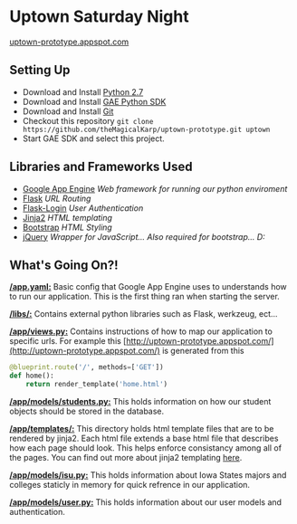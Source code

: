 Uptown Saturday Night
=========
[uptown-prototype.appspot.com](http://uptown-prototype.appspot.com/)

Setting Up
-----------
* Download and Install [Python 2.7](http://www.python.org/download/releases/2.7/)
* Download and Install [GAE Python SDK](https://developers.google.com/appengine/downloads)
* Download and Install [Git](http://git-scm.com/book/en/Getting-Started-Installing-Git)
* Checkout this repository ```git clone https://github.com/theMagicalKarp/uptown-prototype.git uptown```
* Start GAE SDK and select this project.

Libraries and Frameworks Used
-----------
* [Google App Engine](https://developers.google.com/appengine/) *Web framework for running our python enviroment*
* [Flask](http://flask.pocoo.org/) *URL Routing*
* [Flask-Login](https://flask-login.readthedocs.org/en/latest/) *User Authentication*
* [Jinja2](http://jinja.pocoo.org/) *HTML templating*
* [Bootstrap](http://getbootstrap.com/) *HTML Styling*
* [jQuery](http://jquery.com/) *Wrapper for JavaScript... Also required for bootstrap... D:*

What's Going On?!
-----------
[__/app.yaml:__](https://github.com/theMagicalKarp/uptown-prototype/blob/master/app.yaml) Basic config that Google App Engine uses to understands how to run our application. This is the first thing ran when starting the server.

[__/libs/:__](https://github.com/theMagicalKarp/uptown-prototype/tree/master/libs) Contains external python libraries such as Flask, werkzeug, ect...

[__/app/views.py:__](https://github.com/theMagicalKarp/uptown-prototype/blob/master/app/views.py) Contains instructions of how to map our application to specific urls. For example this [http://uptown-prototype.appspot.com/](http://uptown-prototype.appspot.com/) is generated from this
```python
@blueprint.route('/', methods=['GET'])
def home():
    return render_template('home.html')
```

[__/app/models/students.py:__](https://github.com/theMagicalKarp/uptown-prototype/blob/master/app/models/student.py) This holds information on how our student objects should be stored in the database.

[__/app/templates/:__](https://github.com/theMagicalKarp/uptown-prototype/blob/master/app/templates) This directory holds html template files that are to be rendered by jinja2.  Each html file extends a base html file that describes how each page should look.  This helps enforce consistancy among all of the pages.  You can find out more about jinja2 templating [here](http://jinja.pocoo.org/docs/templates/).

[__/app/models/isu.py:__](https://github.com/theMagicalKarp/uptown-prototype/blob/master/app/models/isu.py)  This holds information about Iowa States majors and colleges staticly in memory for quick refrence in our application.

[__/app/models/user.py:__](https://github.com/theMagicalKarp/uptown-prototype/blob/master/app/models/user.py)  This holds information about our user models and authentication.
